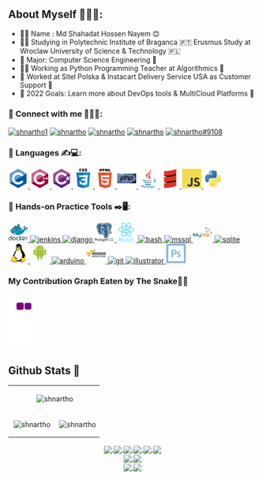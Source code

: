 
## About Myself 👨‍💻😊:
- 👨‍🎓 Name : Md Shahadat Hossen Nayem 😊
- 👨‍🎓 Studying in Polytechnic Institute of Braganca 🇵🇹 Erusmus Study at Wroclaw University of Science & Technology 🇵🇱
- 📗 Major: Computer Science Engineering 💌
- 👨‍🏫 Working as Python Programming Teacher at Algorithmics 🔢
- 👷 Worked at Sitel Polska & Instacart Delivery Service USA as Customer Support 🛒
- 📆 2022 Goals: Learn more about DevOps tools & MultiCloud Platforms 🎯

### 🔴 Connect with me :telescope:👨‍🎓:
<p align="left">
<a href="https://twitter.com/shnartho1" target="blank"><img align="center" src="https://raw.githubusercontent.com/rahuldkjain/github-profile-readme-generator/master/src/images/icons/Social/twitter.svg" alt="shnartho1" height="30" width="40" /></a>
<a href="https://linkedin.com/in/shnartho" target="blank"><img align="center" src="https://raw.githubusercontent.com/rahuldkjain/github-profile-readme-generator/master/src/images/icons/Social/linked-in-alt.svg" alt="shnartho" height="30" width="40" /></a>
<a href="https://fb.com/shnartho" target="blank"><img align="center" src="https://raw.githubusercontent.com/rahuldkjain/github-profile-readme-generator/master/src/images/icons/Social/facebook.svg" alt="shnartho" height="30" width="40" /></a>
<a href="https://instagram.com/shnartho" target="blank"><img align="center" src="https://raw.githubusercontent.com/rahuldkjain/github-profile-readme-generator/master/src/images/icons/Social/instagram.svg" alt="shnartho" height="30" width="40" /></a>
<a href="https://discord.gg/shnartho#9108" target="blank"><img align="center" src="https://raw.githubusercontent.com/rahuldkjain/github-profile-readme-generator/master/src/images/icons/Social/discord.svg" alt="shnartho#9108" height="30" width="40" /></a>
</p>

### 🔴 Languages ✍️💻:

<p align="left"> <a href="https://www.cprogramming.com/" target="_blank" rel="noreferrer"> <img src="https://raw.githubusercontent.com/devicons/devicon/master/icons/c/c-original.svg" alt="c" width="40" height="40"/> </a> <a href="https://www.w3schools.com/cpp/" target="_blank" rel="noreferrer"> <img src="https://raw.githubusercontent.com/devicons/devicon/master/icons/cplusplus/cplusplus-original.svg" alt="cplusplus" width="40" height="40"/> </a><a href="https://www.w3schools.com/cs/" target="_blank" rel="noreferrer"> <img src="https://raw.githubusercontent.com/devicons/devicon/master/icons/csharp/csharp-original.svg" alt="csharp" width="40" height="40"/> </a> <a href="https://www.w3schools.com/css/" target="_blank" rel="noreferrer"> <img src="https://raw.githubusercontent.com/devicons/devicon/master/icons/css3/css3-original-wordmark.svg" alt="css3" width="40" height="40"/> </a> <a href="https://www.w3.org/html/" target="_blank" rel="noreferrer"> <img src="https://raw.githubusercontent.com/devicons/devicon/master/icons/html5/html5-original-wordmark.svg" alt="html5" width="40" height="40"/> </a> <a href="https://www.php.net" target="_blank" rel="noreferrer"> <img src="https://raw.githubusercontent.com/devicons/devicon/master/icons/php/php-original.svg" alt="php" width="40" height="40"/> </a> <a href="https://www.java.com" target="_blank" rel="noreferrer"> <img src="https://raw.githubusercontent.com/devicons/devicon/master/icons/java/java-original.svg" alt="java" width="40" height="40"/> </a>  <a href="https://www.scala-lang.org" target="_blank" rel="noreferrer"> <img src="https://raw.githubusercontent.com/devicons/devicon/master/icons/scala/scala-original.svg" alt="scala" width="40" height="40"/> </a><a href="https://developer.mozilla.org/en-US/docs/Web/JavaScript" target="_blank" rel="noreferrer"> <img src="https://raw.githubusercontent.com/devicons/devicon/master/icons/javascript/javascript-original.svg" alt="javascript" width="40" height="40"/> </a> <a href="https://www.python.org" target="_blank" rel="noreferrer"> <img src="https://raw.githubusercontent.com/devicons/devicon/master/icons/python/python-original.svg" alt="python" width="40" height="40"/> </a> </p>


### 🔴 Hands-on Practice Tools :black_nib:🖥️: 
<p align="left"> <a href="https://www.docker.com/" target="_blank" rel="noreferrer"> <img src="https://raw.githubusercontent.com/devicons/devicon/master/icons/docker/docker-original-wordmark.svg" alt="docker" width="40" height="40"/> </a> <a href="https://www.jenkins.io" target="_blank" rel="noreferrer"> <img src="https://www.vectorlogo.zone/logos/jenkins/jenkins-icon.svg" alt="jenkins" width="40" height="40"/> </a><a href="https://www.djangoproject.com/" target="_blank" rel="noreferrer"> <img src="https://svgshare.com/i/fu4.svg" alt="django" width="40" height="40"/> </a>  <a href="https://www.postgresql.org" target="_blank" rel="noreferrer"> <img src="https://raw.githubusercontent.com/devicons/devicon/master/icons/postgresql/postgresql-original-wordmark.svg" alt="postgresql" width="40" height="40"/> </a> <a href="https://reactjs.org/" target="_blank" rel="noreferrer"> <img src="https://raw.githubusercontent.com/devicons/devicon/master/icons/react/react-original-wordmark.svg" alt="react" width="40" height="40"/> </a><a href="https://www.gnu.org/software/bash/" target="_blank" rel="noreferrer"> <img src="https://www.vectorlogo.zone/logos/gnu_bash/gnu_bash-icon.svg" alt="bash" width="40" height="40"/> </a> <a href="https://www.microsoft.com/en-us/sql-server" target="_blank" rel="noreferrer"> <img src="https://www.svgrepo.com/show/303229/microsoft-sql-server-logo.svg" alt="mssql" width="40" height="40"/> </a> <a href="https://www.mysql.com/" target="_blank" rel="noreferrer"> <img src="https://raw.githubusercontent.com/devicons/devicon/master/icons/mysql/mysql-original-wordmark.svg" alt="mysql" width="40" height="40"/> </a>  <a href="https://www.sqlite.org/" target="_blank" rel="noreferrer"> <img src="https://www.vectorlogo.zone/logos/sqlite/sqlite-icon.svg" alt="sqlite" width="40" height="40"/> </a> <a href="https://www.linux.org/" target="_blank" rel="noreferrer"> <img src="https://raw.githubusercontent.com/devicons/devicon/master/icons/linux/linux-original.svg" alt="linux" width="40" height="40"/> </a> <a href="https://developer.android.com" target="_blank" rel="noreferrer"> <img src="https://raw.githubusercontent.com/devicons/devicon/master/icons/android/android-original-wordmark.svg" alt="android" width="40" height="40"/> </a> <a href="https://www.arduino.cc/" target="_blank" rel="noreferrer"> <img src="https://cdn.worldvectorlogo.com/logos/arduino-1.svg" alt="arduino" width="40" height="40"/> </a> <a href="https://aws.amazon.com" target="_blank" rel="noreferrer"> <img src="https://raw.githubusercontent.com/devicons/devicon/master/icons/amazonwebservices/amazonwebservices-original-wordmark.svg" alt="aws" width="40" height="40"/> </a> <a href="https://git-scm.com/" target="_blank" rel="noreferrer"> <img src="https://www.vectorlogo.zone/logos/git-scm/git-scm-icon.svg" alt="git" width="40" height="40"/> </a> <a href="https://www.adobe.com/in/products/illustrator.html" target="_blank" rel="noreferrer"> <img src="https://www.vectorlogo.zone/logos/adobe_illustrator/adobe_illustrator-icon.svg" alt="illustrator" width="40" height="40"/> </a>    <a href="https://www.photoshop.com/en" target="_blank" rel="noreferrer"> <img src="https://raw.githubusercontent.com/devicons/devicon/master/icons/photoshop/photoshop-line.svg" alt="photoshop" width="40" height="40"/> </a></p>
<h3>My Contribution Graph Eaten by The Snake🐍😆</h3>
<img src="https://github.com/shnartho/shnartho/blob/output/github-contribution-grid-snake.gif"/>


## Github Stats 📗
<table>
   <tr>
    <td colspan="2" align="center"><p>&nbsp;<img align="center" src="https://github-readme-stats.vercel.app/api/top-langs/?username=shnartho&hide=java,cmake,makefile&layout=compact&theme=vue&langs_count=10" alt="shnartho" /></pr></td>
  </tr>
  <tr>
    <td align="center"><p>&nbsp;<img align="center" src="https://github-readme-stats.vercel.app/api?username=shnartho&theme=chartreuse-dark&show_icons=true&locale=en" alt="shnartho" /></p></td>
    <td align="center"><p>&nbsp;<img align="center" src="https://github-readme-streak-stats.herokuapp.com/?user=shnartho&theme=great-gatsby" alt="shnartho" /></p></td>
  </tr>
 
</table>

<p align="center">
 <a href="https://github.com/shnartho/Full-Stack-eCommerce-Website">
  <img align="center" src="https://github-readme-stats.vercel.app/api/pin/?username=shnartho&repo=Full-Stack-eCommerce-Website&theme=dark" />
</a>
  <a href="https://github.com/shnartho/Python-Scripting">
  <img align="center" src="https://github-readme-stats.vercel.app/api/pin/?username=shnartho&repo=Python-Scripting&theme=dark" />
</a>
<a href="https://github.com/shnartho/Distributed-Computer-Systems">
  <img align="center" src="https://github-readme-stats.vercel.app/api/pin/?username=shnartho&repo=Distributed-Computer-Systems&theme=slateorange" />
</a>
 <a href="https://github.com/shnartho/Programming-Multimedia-Applications">
  <img align="center" src="https://github-readme-stats.vercel.app/api/pin/?username=shnartho&repo=Programming-Multimedia-Applications&theme=slateorange" />
</a>
<a href="https://github.com/shnartho/Linux-Server-Administration">
  <img align="center" src="https://github-readme-stats.vercel.app/api/pin/?username=shnartho&repo=Linux-Server-Administration&theme=midnight-purple" />
</a>
   <a href="https://github.com/shnartho/Programming-In-Scala">
  <img align="center" src="https://github-readme-stats.vercel.app/api/pin/?username=shnartho&repo=Programming-In-Scala&theme=midnight-purple" />
</a>
<br>
<a href="https://github.com/shnartho/Database-Project-University">
  <img align="center" src="https://github-readme-stats.vercel.app/api/pin/?username=shnartho&repo=Database-Project-University&theme=slateorange" />
</a>
 <a href="https://github.com/shnartho/Programming-Paradigms">
  <img align="center" src="https://github-readme-stats.vercel.app/api/pin/?username=shnartho&repo=Programming-Paradigms&theme=slateorange" />
</a>

<br>
<a href="https://github.com/shnartho/Blockchain-Project">
  <img align="center" src="https://github-readme-stats.vercel.app/api/pin/?username=shnartho&repo=Blockchain-Project&theme=dark" />
</a>
<a href="https://github.com/shnartho/Android-App-Development">
  <img align="center" src="https://github-readme-stats.vercel.app/api/pin/?username=shnartho&repo=Android-App-Development&theme=dark" />
</a>

<br>
</p>


